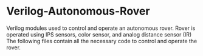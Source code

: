 # Verilog-Autonomous-Rover
Verilog modules used to control and operate an autonomous rover.
Rover is operated using IPS sensors, color sensor, and analog distance sensor (IR)
The following files contain all the necessary code to control and operate the rover.
